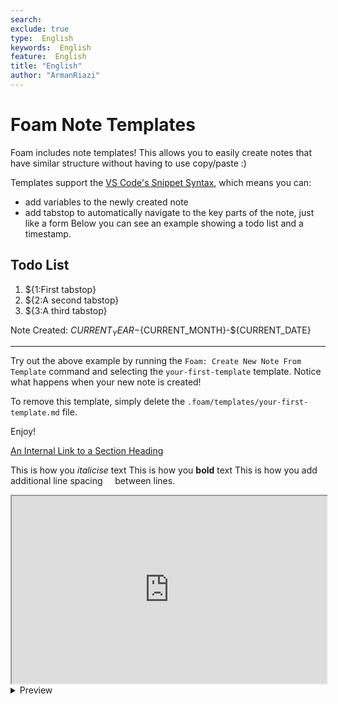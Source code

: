 ```yaml
---
search:
exclude: true
type:  English
keywords:  English
feature:  English
title: "English"
author: "ArmanRiazi"
---
```


# Foam Note Templates

Foam includes note templates! 
This allows you to easily create notes that have similar structure without having to use copy/paste :)

Templates support the [VS Code's Snippet Syntax](https://code.visualstudio.com/docs/editor/userdefinedsnippets#_snippet-syntax), which means you can:
- add variables to the newly created note
- add tabstop to automatically navigate to the key parts of the note, just like a form
Below you can see an example showing a todo list and a timestamp.

## Todo List

1. ${1:First tabstop}
2. ${2:A second tabstop}
3. ${3:A third tabstop}

Note Created: ${CURRENT_YEAR}-${CURRENT_MONTH}-${CURRENT_DATE}

---

Try out the above example by running the `Foam: Create New Note From Template` command and selecting the `your-first-template` template. Notice what happens when your new note is created!

To remove this template, simply delete the `.foam/templates/your-first-template.md` file.

Enjoy!

[An Internal Link to a Section Heading](/guides/content/editing-an-existing-page#modifying-front-matter)

This is how you *italicise* text
This is how you **bold** text
This is how you add additional line spacing
&nbsp;
&nbsp;
between lines.

<iframe
  src="https://codepen.io/team/codepen/embed/preview/PNaGbb"
  style="width:100%; height:300px;"
></iframe>

<details>
<summary>Preview</summary>

<figure class="highlight">
    <pre>
        <code class="language-ruby" data-lang="ruby">
        <span class="nb">puts</span> <span class="s1">'Expanded message'</span>
        </code>
    </pre>
</figure>



